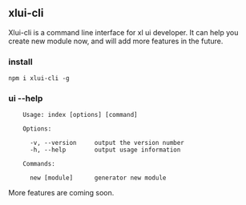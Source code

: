 ## xlui-cli ##

Xlui-cli is a command line interface for xl ui developer.
It can help you create new module now, and will add more features in the future.

### install ###
```
npm i xlui-cli -g
```

### ui --help ###
```
	Usage: index [options] [command]

	Options:

	  -v, --version		output the version number
	  -h, --help		output usage information

	Commands:

	  new [module] 		generator new module
```

More features are coming soon.

